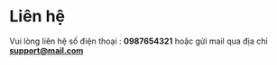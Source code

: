 # Liên hệ

Vui lòng liên hệ số điện thoại : **0987654321** hoặc gửi mail qua địa chỉ **support@mail.com**